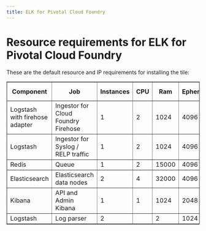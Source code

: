 ```yaml
---
title: ELK for Pivotal Cloud Foundry
---
```


# Resource requirements for ELK for Pivotal Cloud Foundry
These are the default resource and IP requirements for installing the tile:
<table border="1" class="nice">
	<tr>
		<th>Component</th>
		<th>Job</th>
		<th>Instances</th>
		<th>CPU</th>
		<th>Ram</th>
		<th>Ephemeral</th>
		<th>Persistent</th>
		<th>Static IP</th>
		<th>Dynamic IP</th>
	</tr>
	<tr>
 		<td>Logstash with firehose adapter</td>
	 	<td>Ingestor for Cloud Foundry Firehose</td>
	 	<td>1</td>
	 	<td>2</td>
	 	<td>1024</td>
	 	<td>4096</td>
	 	<td>0</td>
	 	<td>1</td>
	 	<td>0</td>
 	</tr>
 	<tr>
 		<td>Logstash</td>
	 	<td>Ingestor for Syslog / RELP traffic</td>
	 	<td>1</td>
	 	<td>2</td>
	 	<td>1024</td>
	 	<td>4096</td>
	 	<td>0</td>
	 	<td>1</td>
	 	<td>0</td>
 	</tr>
 	<tr>
 		<td>Redis</td>
 		<td>Queue</td>
 		<td>1</td>
 		<td>2</td>
 		<td>15000</td>
 		<td>4096</td>
 		<td>30000</td>
 		<td>0</td>
 		<td>1</td>
 	</tr>
 	<tr>
 		<td>Elasticsearch</td>
 		<td>Elasticsearch data nodes</td>
 		<td>2</td>
 		<td>4</td>
 		<td>32000</td>
 		<td>4096</td>
 		<td>50000</td>
 		<td>0</td>
 		<td></td>
 	</tr>
	<tr>
		<td>Kibana</td>
		<td>API and Admin Kibana</td>
		<td>1</td>
		<td>1</td>
		<td>1024</td>
		<td>2048</td>
		<td>0</td>
		<td>1</td>
		<td>0</td>
	</tr>
	<tr>
		<td>Logstash</td>
		<td>Log parser</td>
		<td>2<td>
		<td>2</td>
		<td>1024</td>
		<td>2048</td>
		<td>0</td>
		<td>0</td>
		<td>1</td>
	</tr>

</table>
